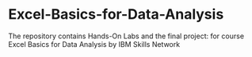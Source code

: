 # Excel-Basics-for-Data-Analysis
The repository contains Hands-On Labs and the final project: for course Excel Basics for Data Analysis by IBM Skills Network

